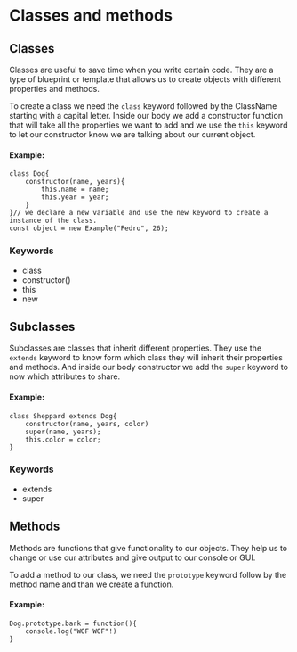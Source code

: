 # Classes and methods
## Classes
Classes are useful to save time when you write certain code.
They are a type of blueprint or template that allows us to create objects with different properties and methods.

To create a class we need the ```class``` keyword followed by the ClassName starting with a capital letter. Inside our body we add a constructor function that will take all the properties we want to add and we use the `this` keyword to let our constructor know we are talking about our current object.

#### Example:
```
class Dog{
    constructor(name, years){
        this.name = name;
        this.year = year;
    }
}// we declare a new variable and use the new keyword to create a instance of the class.
const object = new Example("Pedro", 26);
```
### Keywords
* class
* constructor()
* this
* new

## Subclasses
Subclasses are classes that inherit different properties. They use the ```extends``` keyword to know form which class they will inherit their properties and methods. And inside our body constructor we add the ```super``` keyword to now which attributes to share.

#### Example:
```
class Sheppard extends Dog{
    constructor(name, years, color)
    super(name, years);
    this.color = color;
}
```

### Keywords
* extends
* super

## Methods
Methods are functions that give functionality to our objects. They help us to 
change or use our attributes and give output to our console or GUI.

To add a method to our class, we need the `prototype` keyword follow by the method name and than we create a function.

#### Example:
```
Dog.prototype.bark = function(){
    console.log("WOF WOF"!)
}
```